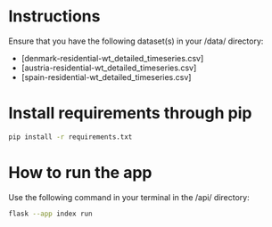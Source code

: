 # Instructions

Ensure that you have the following dataset(s) in your /data/ directory:

- [denmark-residential-wt_detailed_timeseries.csv]
- [austria-residential-wt_detailed_timeseries.csv]
- [spain-residential-wt_detailed_timeseries.csv]

# Install requirements through pip
```bash
pip install -r requirements.txt
```

# How to run the app
Use the following command in your terminal in the /api/ directory:

```bash
flask --app index run
```
